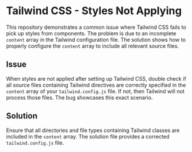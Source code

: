 # Tailwind CSS - Styles Not Applying

This repository demonstrates a common issue where Tailwind CSS fails to pick up styles from components.  The problem is due to an incomplete `content` array in the Tailwind configuration file.  The solution shows how to properly configure the `content` array to include all relevant source files.

## Issue

When styles are not applied after setting up Tailwind CSS, double check if all source files containing Tailwind directives are correctly specified in the `content` array of your `tailwind.config.js` file.  If not, then Tailwind will not process those files. The bug showcases this exact scenario.

## Solution

Ensure that all directories and file types containing Tailwind classes are included in the `content` array. The solution file provides a corrected `tailwind.config.js` file.